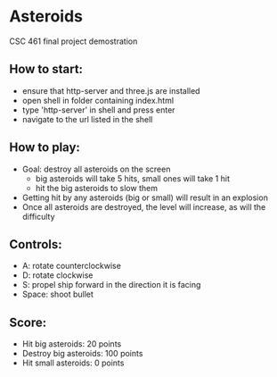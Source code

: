 # Asteroids
CSC 461 final project demostration

## How to start:
- ensure that http-server and three.js are installed
- open shell in folder containing index.html
- type 'http-server' in shell and press enter
- navigate to the url listed in the shell 

## How to play:
- Goal: destroy all asteroids on the screen
    - big asteroids will take 5 hits, small ones will take 1 hit
    - hit the big asteroids to slow them
- Getting hit by any asteroids (big or small) will result in an explosion
- Once all asteroids are destroyed, the level will increase, as will 
  the difficulty

## Controls:
- A: rotate counterclockwise
- D: rotate clockwise
- S: propel ship forward in the direction it is facing
- Space: shoot bullet

## Score: 
- Hit big asteroids: 20 points
- Destroy big asteroids: 100 points
- Hit small asteroids: 0 points

